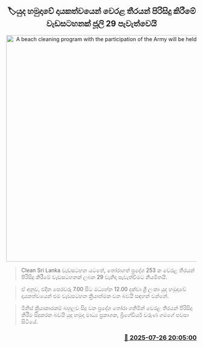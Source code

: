 <p align='center'><b><h2 align='center' title='A beach cleaning program with the participation of the Army will be held on July 29th'>🏷යුද හමුදාවේ දායකත්වයෙන් වෙරළ තීරයන් පිරිසිදු කිරීමේ වැඩසටහනක් ජූලි 29 පැවැත්වෙයි</h2></b></p>
<p align='center'><img src='https://helakuru.sgp1.cdn.digitaloceanspaces.com/esana/images/lib/deach-clean.jpg' width='600' alt='A beach cleaning program with the participation of the Army will be held on July 29th'></p>

> Clean Sri Lanka වැඩසටහන යටතේ, තෝරාගත් ප්‍රදේශ 253 ක වෙරළ තීරයන් පිරිසිදු කිරීමේ වැඩසටහනක් ලබන 29 වැනිදා පැවැත්වීමට නියමිතයි.

> ‍ඒ අනුව, එදින පෙරවරු 7.00 සිට මධ්‍යහ්න 12.00 දක්වා ශ්‍රී ලංකා යුද හමුදාවේ දායකත්වයෙන් එම වැඩසටහන ක්‍රියාත්මක වන බවයි සඳහන් වන්නේ.

> මිනිස් ක්‍රියාකාරකම් බහුලව සිදු වන ප්‍රදේශ තෝරා ගනිමින් වෙරළ තීරයන් පිරිසිදු කිරීම සිදුකරන බවයි යුද හමුදා මාධ්‍ය ප්‍රකාශක, බ්‍රිගේඩියර් වරුණ ගමගේ පවසා සිටියේ.



<h3 align='right'><a href='https://www.helakuru.lk/esana/p/112186/'>📅 2025-07-26 20:05:00</a></h3>
